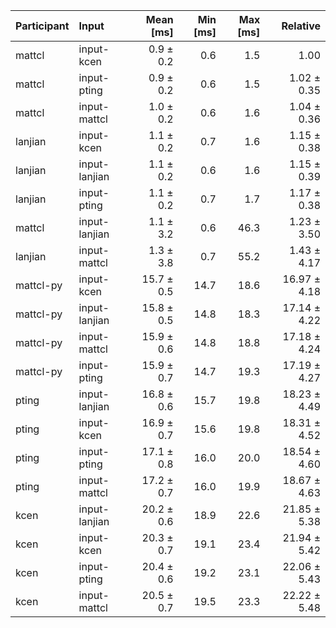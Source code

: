 | Participant | Input | Mean [ms] | Min [ms] | Max [ms] | Relative |
|:---|:---|---:|---:|---:|---:|
| mattcl | input-kcen | 0.9 ± 0.2 | 0.6 | 1.5 | 1.00 |
| mattcl | input-pting | 0.9 ± 0.2 | 0.6 | 1.5 | 1.02 ± 0.35 |
| mattcl | input-mattcl | 1.0 ± 0.2 | 0.6 | 1.6 | 1.04 ± 0.36 |
| lanjian | input-kcen | 1.1 ± 0.2 | 0.7 | 1.6 | 1.15 ± 0.38 |
| lanjian | input-lanjian | 1.1 ± 0.2 | 0.6 | 1.6 | 1.15 ± 0.39 |
| lanjian | input-pting | 1.1 ± 0.2 | 0.7 | 1.7 | 1.17 ± 0.38 |
| mattcl | input-lanjian | 1.1 ± 3.2 | 0.6 | 46.3 | 1.23 ± 3.50 |
| lanjian | input-mattcl | 1.3 ± 3.8 | 0.7 | 55.2 | 1.43 ± 4.17 |
| mattcl-py | input-kcen | 15.7 ± 0.5 | 14.7 | 18.6 | 16.97 ± 4.18 |
| mattcl-py | input-lanjian | 15.8 ± 0.5 | 14.8 | 18.3 | 17.14 ± 4.22 |
| mattcl-py | input-mattcl | 15.9 ± 0.6 | 14.8 | 18.8 | 17.18 ± 4.24 |
| mattcl-py | input-pting | 15.9 ± 0.7 | 14.7 | 19.3 | 17.19 ± 4.27 |
| pting | input-lanjian | 16.8 ± 0.6 | 15.7 | 19.8 | 18.23 ± 4.49 |
| pting | input-kcen | 16.9 ± 0.7 | 15.6 | 19.8 | 18.31 ± 4.52 |
| pting | input-pting | 17.1 ± 0.8 | 16.0 | 20.0 | 18.54 ± 4.60 |
| pting | input-mattcl | 17.2 ± 0.7 | 16.0 | 19.9 | 18.67 ± 4.63 |
| kcen | input-lanjian | 20.2 ± 0.6 | 18.9 | 22.6 | 21.85 ± 5.38 |
| kcen | input-kcen | 20.3 ± 0.7 | 19.1 | 23.4 | 21.94 ± 5.42 |
| kcen | input-pting | 20.4 ± 0.6 | 19.2 | 23.1 | 22.06 ± 5.43 |
| kcen | input-mattcl | 20.5 ± 0.7 | 19.5 | 23.3 | 22.22 ± 5.48 |
